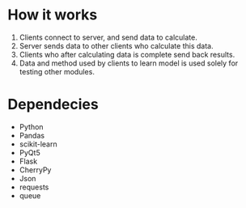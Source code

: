 # How it works
1. Clients connect to server, and send data to calculate. 
2. Server sends data to other clients who calculate this data. 
3. Clients who after calculating data is complete send back results. 
4. Data and method used by clients to learn model is used solely for testing other modules.

# Dependecies
- Python
- Pandas
- scikit-learn
- PyQt5
- Flask
- CherryPy
- Json
- requests
- queue
